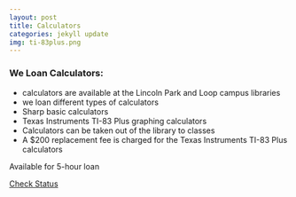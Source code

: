 ```yaml
---
layout: post
title: Calculators
categories: jekyll update
img: ti-83plus.png
---
```

### We Loan Calculators:
 
- calculators are available at the Lincoln Park and Loop campus libraries
- we loan different types of calculators
- Sharp basic calculators
- Texas Instruments TI-83 Plus graphing calculators
- Calculators can be taken out of the library to classes
- A $200 replacement fee is charged for the Texas Instruments TI-83 Plus calculators

Available for 5-hour loan


<a href="https://vufind.carli.illinois.edu/vf-dpu/Record/dpu_1138366" target="_blank" class="btn btn-primary btn-lg">Check Status</a>